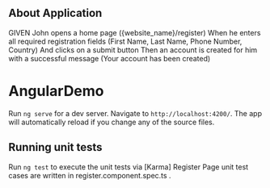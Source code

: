  ## About Application
GIVEN John opens a home page ({website_name}/register)
When he enters all required registration fields (First Name, Last Name, Phone Number,
Country)
And clicks on a submit button
Then an account is created for him with a successful message (Your account has been
created)

# AngularDemo

Run `ng serve` for a dev server. Navigate to `http://localhost:4200/`. The app will automatically reload if you change any of the source files.

## Running unit tests

Run `ng test` to execute the unit tests via [Karma]
Register Page unit test cases are written in register.component.spec.ts .


